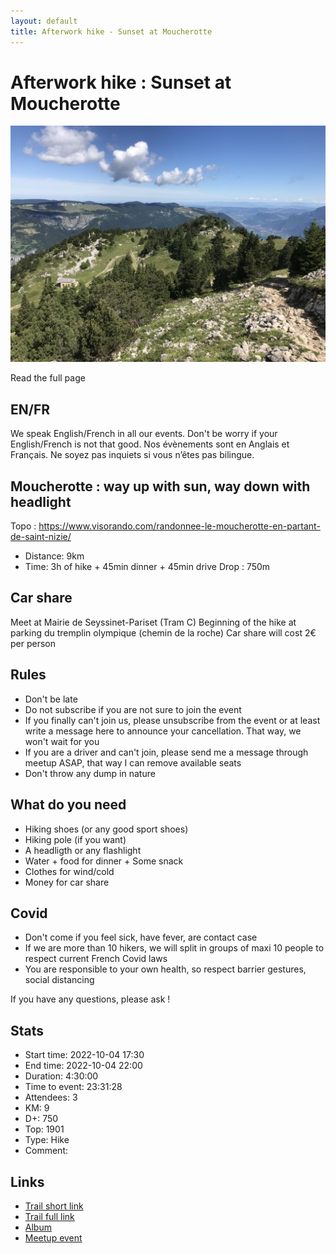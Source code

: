```yaml
---
layout: default
title: Afterwork hike - Sunset at Moucherotte
---
```


# Afterwork hike : Sunset at Moucherotte

![2022-10-04](../img/orig/2022-10-04.jpg)

Read the full page

##  EN/FR 
We speak English/French in all our events. Don't be worry if your English/French is not that good. Nos évènements sont en Anglais et Français. Ne soyez pas inquiets si vous n’êtes pas bilingue.

##  Moucherotte : way up with sun, way down with headlight 
Topo : https://www.visorando.com/randonnee-le-moucherotte-en-partant-de-saint-nizie/
* Distance: 9km
* Time: 3h of hike + 45min dinner + 45min drive
Drop : 750m

##  Car share 
Meet at Mairie de Seyssinet-Pariset (Tram C)
Beginning of the hike at parking du tremplin olympique (chemin de la roche)
Car share will cost 2€ per person

##  Rules 

* Don't be late
* Do not subscribe if you are not sure to join the event
* If you finally can't join us, please unsubscribe from the event or at least write a message here to announce your cancellation. That way, we won't wait for you
* If you are a driver and can't join, please send me a message through meetup ASAP, that way I can remove available seats
* Don't throw any dump in nature

##  What do you need 

* Hiking shoes (or any good sport shoes)
* Hiking pole (if you want)
* A headligth or any flashlight
* Water + food for dinner + Some snack
* Clothes for wind/cold
* Money for car share

##  Covid 

* Don't come if you feel sick, have fever, are contact case
* If we are more than 10 hikers, we will split in groups of maxi 10 people to respect current French Covid laws
* You are responsible to your own health, so respect barrier gestures, social distancing

If you have any questions, please ask !

## Stats

- Start time: 2022-10-04 17:30
- End time: 2022-10-04 22:00
- Duration: 4:30:00
- Time to event: 23:31:28
- Attendees: 3
- KM: 9
- D+: 750
- Top: 1901
- Type: Hike
- Comment: 

## Links

- [Trail short link](https://s.42l.fr/le-moucherotte)
- [Trail full link]()
- [Album](https://binnette.github.io/GacImg2022/)
- [Meetup event](https://www.meetup.com/grenoble-adventure-club-english-french/events/288881249/)
